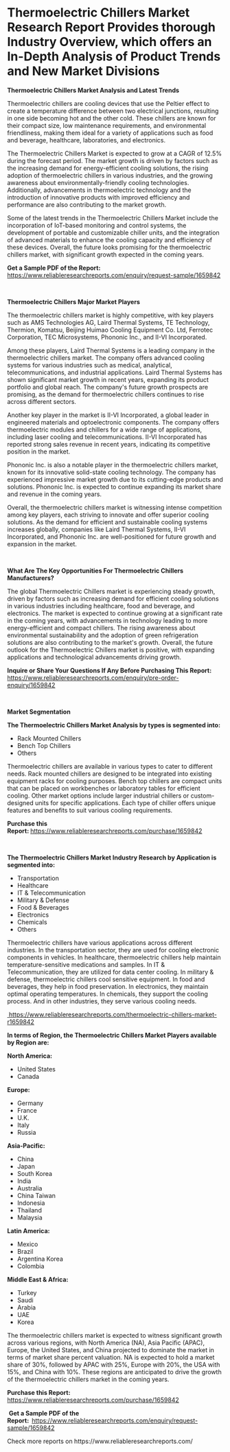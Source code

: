 <p><h1>Thermoelectric Chillers Market Research Report Provides thorough Industry Overview, which offers an In-Depth Analysis of Product Trends and New Market Divisions</h1></p><p><strong>Thermoelectric Chillers Market Analysis and Latest Trends</strong></p>
<p><p>Thermoelectric chillers are cooling devices that use the Peltier effect to create a temperature difference between two electrical junctions, resulting in one side becoming hot and the other cold. These chillers are known for their compact size, low maintenance requirements, and environmental friendliness, making them ideal for a variety of applications such as food and beverage, healthcare, laboratories, and electronics.</p><p>The Thermoelectric Chillers Market is expected to grow at a CAGR of 12.5% during the forecast period. The market growth is driven by factors such as the increasing demand for energy-efficient cooling solutions, the rising adoption of thermoelectric chillers in various industries, and the growing awareness about environmentally-friendly cooling technologies. Additionally, advancements in thermoelectric technology and the introduction of innovative products with improved efficiency and performance are also contributing to the market growth.</p><p>Some of the latest trends in the Thermoelectric Chillers Market include the incorporation of IoT-based monitoring and control systems, the development of portable and customizable chiller units, and the integration of advanced materials to enhance the cooling capacity and efficiency of these devices. Overall, the future looks promising for the thermoelectric chillers market, with significant growth expected in the coming years.</p></p>
<p><strong>Get a Sample PDF of the Report:&nbsp;</strong> <a href="https://www.reliableresearchreports.com/enquiry/request-sample/1659842">https://www.reliableresearchreports.com/enquiry/request-sample/1659842</a></p>
<p>&nbsp;</p>
<p><strong>Thermoelectric Chillers Major Market Players</strong></p>
<p><p>The thermoelectric chillers market is highly competitive, with key players such as AMS Technologies AG, Laird Thermal Systems, TE Technology, Thermion, Komatsu, Beijing Huimao Cooling Equipment Co. Ltd, Ferrotec Corporation, TEC Microsystems, Phononic Inc., and II-VI Incorporated.</p><p>Among these players, Laird Thermal Systems is a leading company in the thermoelectric chillers market. The company offers advanced cooling systems for various industries such as medical, analytical, telecommunications, and industrial applications. Laird Thermal Systems has shown significant market growth in recent years, expanding its product portfolio and global reach. The company's future growth prospects are promising, as the demand for thermoelectric chillers continues to rise across different sectors.</p><p>Another key player in the market is II-VI Incorporated, a global leader in engineered materials and optoelectronic components. The company offers thermoelectric modules and chillers for a wide range of applications, including laser cooling and telecommunications. II-VI Incorporated has reported strong sales revenue in recent years, indicating its competitive position in the market.</p><p>Phononic Inc. is also a notable player in the thermoelectric chillers market, known for its innovative solid-state cooling technology. The company has experienced impressive market growth due to its cutting-edge products and solutions. Phononic Inc. is expected to continue expanding its market share and revenue in the coming years.</p><p>Overall, the thermoelectric chillers market is witnessing intense competition among key players, each striving to innovate and offer superior cooling solutions. As the demand for efficient and sustainable cooling systems increases globally, companies like Laird Thermal Systems, II-VI Incorporated, and Phononic Inc. are well-positioned for future growth and expansion in the market.</p></p>
<p>&nbsp;</p>
<p><strong>What Are The Key Opportunities For Thermoelectric Chillers Manufacturers?</strong></p>
<p><p>The global Thermoelectric Chillers market is experiencing steady growth, driven by factors such as increasing demand for efficient cooling solutions in various industries including healthcare, food and beverage, and electronics. The market is expected to continue growing at a significant rate in the coming years, with advancements in technology leading to more energy-efficient and compact chillers. The rising awareness about environmental sustainability and the adoption of green refrigeration solutions are also contributing to the market's growth. Overall, the future outlook for the Thermoelectric Chillers market is positive, with expanding applications and technological advancements driving growth.</p></p>
<p><strong>Inquire or Share Your Questions If Any Before Purchasing This Report:</strong> <a href="https://www.reliableresearchreports.com/enquiry/pre-order-enquiry/1659842">https://www.reliableresearchreports.com/enquiry/pre-order-enquiry/1659842</a></p>
<p>&nbsp;</p>
<p><strong>Market Segmentation</strong></p>
<p><strong>The Thermoelectric Chillers Market Analysis by types is segmented into:</strong></p>
<p><ul><li>Rack Mounted Chillers</li><li>Bench Top Chillers</li><li>Others</li></ul></p>
<p><p>Thermoelectric chillers are available in various types to cater to different needs. Rack mounted chillers are designed to be integrated into existing equipment racks for cooling purposes. Bench top chillers are compact units that can be placed on workbenches or laboratory tables for efficient cooling. Other market options include larger industrial chillers or custom-designed units for specific applications. Each type of chiller offers unique features and benefits to suit various cooling requirements.</p></p>
<p><strong>Purchase this Report:&nbsp;</strong><a href="https://www.reliableresearchreports.com/purchase/1659842">https://www.reliableresearchreports.com/purchase/1659842</a></p>
<p>&nbsp;</p>
<p><strong>The Thermoelectric Chillers Market Industry Research by Application is segmented into:</strong></p>
<p><ul><li>Transportation</li><li>Healthcare</li><li>IT & Telecommunication</li><li>Military & Defense</li><li>Food & Beverages</li><li>Electronics</li><li>Chemicals</li><li>Others</li></ul></p>
<p><p>Thermoelectric chillers have various applications across different industries. In the transportation sector, they are used for cooling electronic components in vehicles. In healthcare, thermoelectric chillers help maintain temperature-sensitive medications and samples. In IT & Telecommunication, they are utilized for data center cooling. In military & defense, thermoelectric chillers cool sensitive equipment. In food and beverages, they help in food preservation. In electronics, they maintain optimal operating temperatures. In chemicals, they support the cooling process. And in other industries, they serve various cooling needs.</p></p>
<p><a href="https://www.reliableresearchreports.com/thermoelectric-chillers-market-r1659842">&nbsp;https://www.reliableresearchreports.com/thermoelectric-chillers-market-r1659842</a></p>
<p><strong>In terms of Region, the Thermoelectric Chillers Market Players available by Region are:</strong></p>
<p>
    <p> <strong> North America: </strong>
        <ul>
            <li>United States</li>
            <li>Canada</li>
        </ul>
        </p> 
    <p> <strong> Europe: </strong>
        <ul>
            <li>Germany</li>
            <li>France</li>
            <li>U.K.</li>
            <li>Italy</li>
            <li>Russia</li>
        </ul>
        </p> 
    <p> <strong> Asia-Pacific: </strong>
        <ul>
            <li>China</li>
            <li>Japan</li>
            <li>South Korea</li>
            <li>India</li>
            <li>Australia</li>
            <li>China Taiwan</li>
            <li>Indonesia</li>
            <li>Thailand</li>
            <li>Malaysia</li>
        </ul>
        </p> 
    <p> <strong> Latin America: </strong>
        <ul>
            <li>Mexico</li>
            <li>Brazil</li>
            <li>Argentina Korea</li>
            <li>Colombia</li>
        </ul>
        </p> 
    <p> <strong> Middle East & Africa: </strong>
        <ul>
            <li>Turkey</li>
            <li>Saudi</li>
            <li>Arabia</li>
            <li>UAE</li>
            <li>Korea</li>
        </ul>
    </p>
    </p>
<p><p>The thermoelectric chillers market is expected to witness significant growth across various regions, with North America (NA), Asia Pacific (APAC), Europe, the United States, and China projected to dominate the market in terms of market share percent valuation. NA is expected to hold a market share of 30%, followed by APAC with 25%, Europe with 20%, the USA with 15%, and China with 10%. These regions are anticipated to drive the growth of the thermoelectric chillers market in the coming years.</p></p>
<p><strong>Purchase this Report: </strong><a href="https://www.reliableresearchreports.com/purchase/1659842">https://www.reliableresearchreports.com/purchase/1659842</a></p>
<p>&nbsp;<strong>Get a Sample PDF of the Report:&nbsp;&nbsp;</strong><a href="https://www.reliableresearchreports.com/enquiry/request-sample/1659842">https://www.reliableresearchreports.com/enquiry/request-sample/1659842</a></p>
<p><strong></strong></p>
<p>Check more reports on https://www.reliableresearchreports.com/</p>